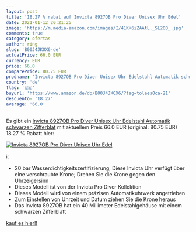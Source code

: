 ```yaml
---
layout: post
title: '18.27 % rabat auf Invicta 8927OB Pro Diver Unisex Uhr Edel'
date: 2021-01-12 20:21:25
image: 'https://m.media-amazon.com/images/I/41K+6iZAAtL._SL200_.jpg'
comments: true
category: ofertas
author: ring
slug: 'B00J4JKOX6-de'
actualPrice: 66.0 EUR
currency: EUR
price: 66.0
comparePrice: 80.75 EUR
prodname: 'Invicta 8927OB Pro Diver Unisex Uhr Edelstahl Automatik schwarzen Zifferblat'
country: 'de'
flag: '🇩🇪'
buyurl: 'https://www.amazon.de/dp/B00J4JKOX6/?tag=tolees0ca-21'
descuento: '18.27'
average: '66.0'
---
```


Es gibt ein [Invicta 8927OB Pro Diver Unisex Uhr Edelstahl Automatik schwarzen Zifferblat](https://www.amazon.de/dp/B00J4JKOX6/?tag=tolees0ca-21) mit aktuellem Preis 66.0 EUR (original: 80.75 EUR) 18.27 % Rabatt hier:

[![Invicta 8927OB Pro Diver Unisex Uhr Edel](https://m.media-amazon.com/images/I/41K+6iZAAtL._SL200_.jpg)](https://www.amazon.de/dp/B00J4JKOX6/?tag=tolees0ca-21)

ℹ️:

- 20 bar Wasserdichtigkeitszertifizierung, Diese Invicta Uhr verfügt über eine verschraubte Krone; Drehen Sie die Krone gegen den Uhrzeigersinn
- Dieses Modell ist von der Invicta Pro Diver Kollektion
- Dieses Modell wird von einem präzisen Automatikuhrwerk angetrieben
- Zum Einstellen von Uhrzeit und Datum ziehen Sie die Krone heraus
- Das Invicta 8927OB hat ein 40 Millimeter Edelstahlgehäuse mit einem schwarzen Zifferblatt

[kauf es hier!!](https://www.amazon.de/dp/B00J4JKOX6/?tag=tolees0ca-21)
